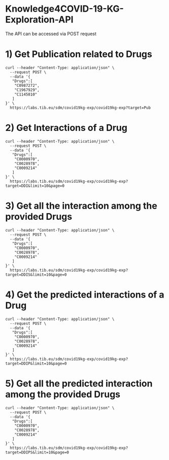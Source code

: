 # Knowledge4COVID-19-KG-Exploration-API

The API can be accessed via POST request 

# 1) Get Publication related to Drugs

```
curl --header "Content-Type: application/json" \
  --request POST \
  --data '{
   "Drugs":[
  	"C0987272",
  	"C1967929",
  	"C1145810"
   ]
}' \
  https://labs.tib.eu/sdm/covid19kg-exp/covid19kg-exp?target=Pub
```

# 2) Get Interactions of a Drug

```
curl --header "Content-Type: application/json" \
  --request POST \
  --data '{
   "Drugs":[
  	"C0000970",
  	"C0028978",
  	"C0009214"
   ]
}' \
  https://labs.tib.eu/sdm/covid19kg-exp/covid19kg-exp?target=DDI&limit=10&page=0
```

# 3) Get all the interaction among the provided Drugs


```
curl --header "Content-Type: application/json" \
  --request POST \
  --data '{
   "Drugs":[
  	"C0000970",
  	"C0028978",
  	"C0009214"
   ]
}' \
  https://labs.tib.eu/sdm/covid19kg-exp/covid19kg-exp?target=DDIS&limit=10&page=0
```

# 4) Get the predicted interactions of a Drug


```
curl --header "Content-Type: application/json" \
  --request POST \
  --data '{
   "Drugs":[
  	"C0000970",
  	"C0028978",
  	"C0009214"
   ]
}' \
  https://labs.tib.eu/sdm/covid19kg-exp/covid19kg-exp?target=DDIP&limit=10&page=0
```

# 5) Get all the predicted interaction among the provided Drugs


```
curl --header "Content-Type: application/json" \
  --request POST \
  --data '{
   "Drugs":[
  	"C0000970",
  	"C0028978",
  	"C0009214"
   ]
}' \
  https://labs.tib.eu/sdm/covid19kg-exp/covid19kg-exp?target=DDIPS&limit=10&page=0
```

